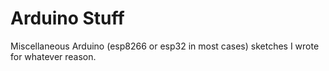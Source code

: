 # Arduino Stuff

Miscellaneous Arduino (esp8266 or esp32 in most cases) sketches I wrote for whatever reason.

